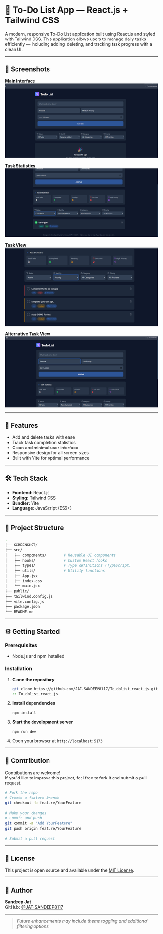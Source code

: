# 📝 To-Do List App — React.js + Tailwind CSS

A modern, responsive To-Do List application built using React.js and styled with Tailwind CSS. This application allows users to manage daily tasks efficiently — including adding, deleting, and tracking task progress with a clean UI.

---

## 📸 Screenshots

**Main Interface**  
![Main](./SCREENSHOT/main.png)

**Task Statistics**  
![Stats](./SCREENSHOT/stats.png)

**Task View**  
![Task](./SCREENSHOT/task.png)

**Alternative Task View**  
![Task1](./SCREENSHOT/task1.png)

---

## 🚀 Features

- Add and delete tasks with ease
- Track task completion statistics
- Clean and minimal user interface
- Responsive design for all screen sizes
- Built with Vite for optimal performance

---

## 🛠️ Tech Stack

- **Frontend:** React.js
- **Styling:** Tailwind CSS
- **Bundler:** Vite
- **Language:** JavaScript (ES6+)

---

## 📁 Project Structure

```bash
.
├── SCREENSHOT/
├── src/
│   ├── components/        # Reusable UI components
│   ├── hooks/             # Custom React hooks
│   ├── types/             # Type definitions (TypeScript)
│   ├── utils/             # Utility functions
│   ├── App.jsx
│   ├── index.css
│   └── main.jsx
├── public/
├── tailwind.config.js
├── vite.config.js
├── package.json
└── README.md
```

---

## ⚙️ Getting Started

### Prerequisites

- Node.js and npm installed

### Installation

1. **Clone the repository**

   ```bash
   git clone https://github.com/JAT-SANDEEP8117/To_dolist_react_js.git
   cd To_dolist_react_js
   ```

2. **Install dependencies**

   ```bash
   npm install
   ```

3. **Start the development server**

   ```bash
   npm run dev
   ```

4. Open your browser at `http://localhost:5173`

---

## 🤝 Contribution

Contributions are welcome!  
If you'd like to improve this project, feel free to fork it and submit a pull request.

```bash
# Fork the repo
# Create a feature branch
git checkout -b feature/YourFeature

# Make your changes
# Commit and push
git commit -m "Add YourFeature"
git push origin feature/YourFeature

# Submit a pull request
```

---

## 📄 License

This project is open source and available under the [MIT License](LICENSE).

---

## 👤 Author

**Sandeep Jat**  
GitHub: [@JAT-SANDEEP8117](https://github.com/JAT-SANDEEP8117)

---

> *Future enhancements may include theme toggling and additional filtering options.*
